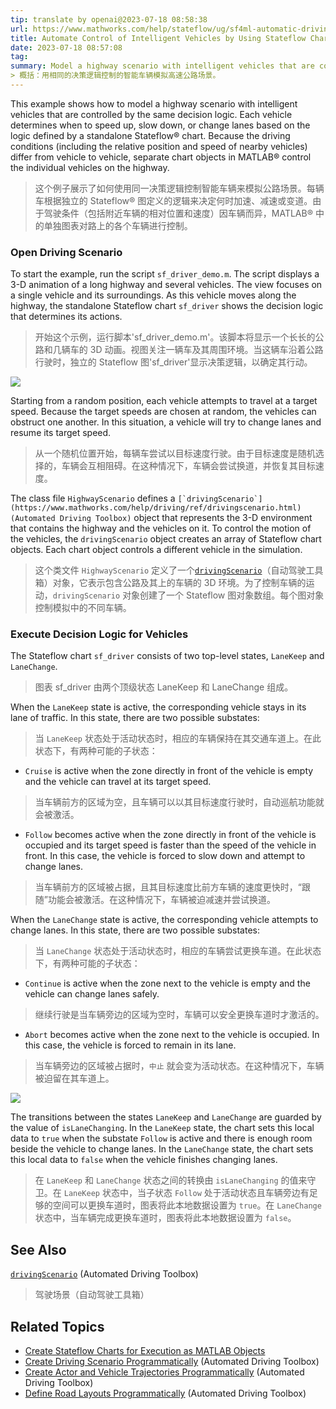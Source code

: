 ```yaml
---
tip: translate by openai@2023-07-18 08:58:38
url: https://www.mathworks.com/help/stateflow/ug/sf4ml-automatic-driving-example.html
title: Automate Control of Intelligent Vehicles by Using Stateflow Charts - MATLAB & Simulink
date: 2023-07-18 08:57:08
tag:
summary: Model a highway scenario with intelligent vehicles that are controlled by the same decision logic.
> 概括：用相同的决策逻辑控制的智能车辆模拟高速公路场景。
---
```


This example shows how to model a highway scenario with intelligent vehicles that are controlled by the same decision logic. Each vehicle determines when to speed up, slow down, or change lanes based on the logic defined by a standalone Stateflow® chart. Because the driving conditions (including the relative position and speed of nearby vehicles) differ from vehicle to vehicle, separate chart objects in MATLAB® control the individual vehicles on the highway.

> 这个例子展示了如何使用同一决策逻辑控制智能车辆来模拟公路场景。每辆车根据独立的 Stateflow® 图定义的逻辑来决定何时加速、减速或变道。由于驾驶条件（包括附近车辆的相对位置和速度）因车辆而异，MATLAB® 中的单独图表对路上的各个车辆进行控制。

### Open Driving Scenario

To start the example, run the script `sf_driver_demo.m`. The script displays a 3-D animation of a long highway and several vehicles. The view focuses on a single vehicle and its surroundings. As this vehicle moves along the highway, the standalone Stateflow chart `sf_driver` shows the decision logic that determines its actions.

> 开始这个示例，运行脚本'sf_driver_demo.m'。该脚本将显示一个长长的公路和几辆车的 3D 动画。视图关注一辆车及其周围环境。当这辆车沿着公路行驶时，独立的 Stateflow 图'sf_driver'显示决策逻辑，以确定其行动。

![](https://www.mathworks.com/help/examples/driving_stateflow/win64/xxsf_driver_highway_scenario.png)

Starting from a random position, each vehicle attempts to travel at a target speed. Because the target speeds are chosen at random, the vehicles can obstruct one another. In this situation, a vehicle will try to change lanes and resume its target speed.

> 从一个随机位置开始，每辆车尝试以目标速度行驶。由于目标速度是随机选择的，车辆会互相阻碍。在这种情况下，车辆会尝试换道，并恢复其目标速度。

The class file `HighwayScenario` defines a `` [`drivingScenario`](https://www.mathworks.com/help/driving/ref/drivingscenario.html) (Automated Driving Toolbox) `` object that represents the 3-D environment that contains the highway and the vehicles on it. To control the motion of the vehicles, the `drivingScenario` object creates an array of Stateflow chart objects. Each chart object controls a different vehicle in the simulation.

> 这个类文件 `HighwayScenario` 定义了一个[`drivingScenario`](https://www.mathworks.com/help/driving/ref/drivingscenario.html)（自动驾驶工具箱）对象，它表示包含公路及其上的车辆的 3D 环境。为了控制车辆的运动，`drivingScenario` 对象创建了一个 Stateflow 图对象数组。每个图对象控制模拟中的不同车辆。

### Execute Decision Logic for Vehicles

The Stateflow chart `sf_driver` consists of two top-level states, `LaneKeep` and `LaneChange`.

> 图表 sf_driver 由两个顶级状态 LaneKeep 和 LaneChange 组成。

When the `LaneKeep` state is active, the corresponding vehicle stays in its lane of traffic. In this state, there are two possible substates:

> 当 `LaneKeep` 状态处于活动状态时，相应的车辆保持在其交通车道上。在此状态下，有两种可能的子状态：

- `Cruise` is active when the zone directly in front of the vehicle is empty and the vehicle can travel at its target speed.

> 当车辆前方的区域为空，且车辆可以以其目标速度行驶时，自动巡航功能就会被激活。

- `Follow` becomes active when the zone directly in front of the vehicle is occupied and its target speed is faster than the speed of the vehicle in front. In this case, the vehicle is forced to slow down and attempt to change lanes.

> 当车辆前方的区域被占据，且其目标速度比前方车辆的速度更快时，“跟随”功能会被激活。在这种情况下，车辆被迫减速并尝试换道。

When the `LaneChange` state is active, the corresponding vehicle attempts to change lanes. In this state, there are two possible substates:

> 当 `LaneChange` 状态处于活动状态时，相应的车辆尝试更换车道。在此状态下，有两种可能的子状态：

- `Continue` is active when the zone next to the vehicle is empty and the vehicle can change lanes safely.

> 继续行驶是当车辆旁边的区域为空时，车辆可以安全更换车道时才激活的。

- `Abort` becomes active when the zone next to the vehicle is occupied. In this case, the vehicle is forced to remain in its lane.

> 当车辆旁边的区域被占据时，`中止` 就会变为活动状态。在这种情况下，车辆被迫留在其车道上。

![](https://www.mathworks.com/help/examples/driving_stateflow/win64/AutomatedDriverControlInStateflowExample_01.png)

The transitions between the states `LaneKeep` and `LaneChange` are guarded by the value of `isLaneChanging`. In the `LaneKeep` state, the chart sets this local data to `true` when the substate `Follow` is active and there is enough room beside the vehicle to change lanes. In the `LaneChange` state, the chart sets this local data to `false` when the vehicle finishes changing lanes.

> 在 `LaneKeep` 和 `LaneChange` 状态之间的转换由 `isLaneChanging` 的值来守卫。在 `LaneKeep` 状态中，当子状态 `Follow` 处于活动状态且车辆旁边有足够的空间可以更换车道时，图表将此本地数据设置为 `true`。在 `LaneChange` 状态中，当车辆完成更换车道时，图表将此本地数据设置为 `false`。

## See Also

[`drivingScenario`](https://www.mathworks.com/help/driving/ref/drivingscenario.html) (Automated Driving Toolbox)

> 驾驶场景（自动驾驶工具箱）

## Related Topics

- [Create Stateflow Charts for Execution as MATLAB Objects](https://www.mathworks.com/help/stateflow/ug/create-stateflow-chart-objects.html)
- [Create Driving Scenario Programmatically](https://www.mathworks.com/help/driving/ug/create-driving-scenario-programmatically.html) (Automated Driving Toolbox)
- [Create Actor and Vehicle Trajectories Programmatically](https://www.mathworks.com/help/driving/ug/create-actor-and-vehicle-trajectories.html) (Automated Driving Toolbox)
- [Define Road Layouts Programmatically](https://www.mathworks.com/help/driving/ug/define-road-layouts.html) (Automated Driving Toolbox)
